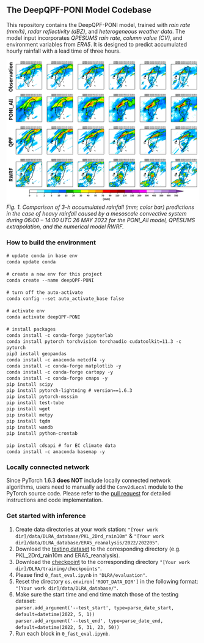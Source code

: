 ## The DeepQPF-PONI Model Codebase

This repository contains the DeepQPF-PONI model, trained with _rain rate (mm/h)_, _radar reflectivity (dBZ)_, and _heterogeneous weather data_. The model input incorporates _QPESUMS rain rate_, _column value (CV)_, and environment variables from _ERA5_. 
It is designed to predict accumulated hourly rainfall with a lead time of three hours.

![](evaluation/codes_from_bk2/CombQPF_20220526_06-11_f99.png)
_Fig. 1. Comparison of 3-h accumulated rainfall (mm; color bar) predictions in the case of heavy rainfall caused by a mesoscale convective system during 06:00 – 14:00 UTC 26 MAY 2022 for the PONI_All model, QPESUMS extrapolation, and the numerical model RWRF._

### How to build the environment
``` python=1
# update conda in base env
conda update conda

# create a new env for this project
conda create --name deepQPF-PONI

# turn off the auto-activate
conda config --set auto_activate_base false

# activate env
conda activate deepQPF-PONI

# install packages
conda install -c conda-forge jupyterlab
conda install pytorch torchvision torchaudio cudatoolkit=11.3 -c pytorch
pip3 install geopandas
conda install -c anaconda netcdf4 -y
conda install -c conda-forge matplotlib -y
conda install -c conda-forge cartopy -y
conda install -c conda-forge cmaps -y
pip install scipy
pip install pytorch-lightning # version==1.6.3
pip install pytorch-msssim
pip install test-tube
pip install wget
pip install metpy
pip install tqdm
pip install wandb
pip install python-crontab

pip install cdsapi # for EC climate data
conda install -c anaconda basemap -y
```
### Locally connected network
Since PyTorch 1.6.3 **does NOT** include locally connected network algorithms, users need to manually add the `Conv2dLocal` module to the PyTorch source code. Please refer to the [pull request](https://github.com/pytorch/pytorch/pull/1583/files) for detailed instructions and code implementation.

### Get started with inference

1. Create data directories at your work station: ```"[Your work dir]/data/DLRA_database/PKL_2Drd_rain10m"``` & ```"[Your work dir]/data/DLRA_database/ERA5_reanalysis/2022/202205"```.
2. Download the [testing dataset](https://drive.google.com/drive/folders/1wIiez4v538lAgb8KCAO9Rhnc-FOLgC8w?usp=drive_link "AllDataDict") to the corresponding directory (e.g. PKL_2Drd_rain10m and ERA5_reanalysis).
3. Download the [checkpoint]() to the corresponding directory ```"[Your work dir]/DLRA/training/checkpoints"```.
4. Please find ``` 0_fast_eval.ipynb ``` in ```"DLRA/evaluation"```.
5. Reset the directory ```os.environ['ROOT_DATA_DIR']``` in the following format: ```"[Your work dir]/data/DLRA_database/"```.
6. Make sure the start time and end time match those of the testing dataset:\
   ```parser.add_argument('--test_start', type=parse_date_start, default=datetime(2022, 5, 1))```\
   ```parser.add_argument('--test_end', type=parse_date_end, default=datetime(2022, 5, 31, 23, 50))```
7. Run each block in ``` 0_fast_eval.ipynb ```.







